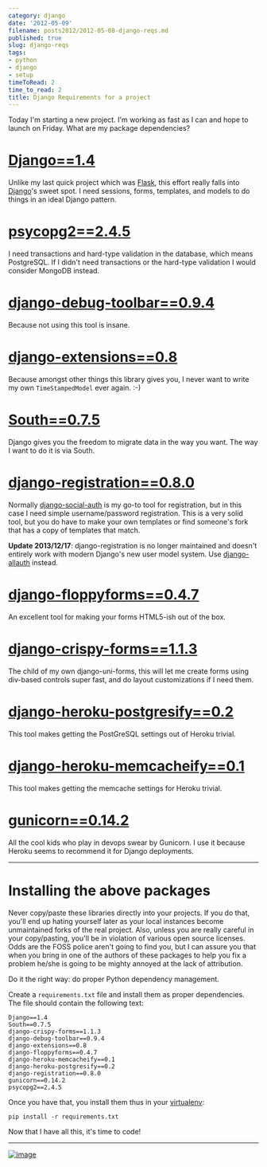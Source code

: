 ```yaml
---
category: django
date: '2012-05-09'
filename: posts2012/2012-05-08-django-reqs.md
published: true
slug: django-reqs
tags:
- python
- django
- setup
timeToRead: 2
time_to_read: 2
title: Django Requirements for a project
---
```


Today I'm starting a new project. I'm working as fast as I can and
hope to launch on Friday. What are my package dependencies?

[Django==1.4](http://pypi.python.org/pypi/Django/1.4)
=====================================================

Unlike my last quick project which was [Flask](http://flask.pocoo.org/),
this effort really falls into [Django](http://djangoproject.com)'s
sweet spot. I need sessions, forms, templates, and models to do things
in an ideal Django pattern.

[psycopg2==2.4.5](http://pypi.python.org/pypi/psycopg2)
=======================================================

I need transactions and hard-type validation in the database, which
means PostgreSQL. If I didn't need transactions or the hard-type
validation I would consider MongoDB instead.

[django-debug-toolbar==0.9.4](http://pypi.python.org/pypi/django-debug-toolbar)
===============================================================================

Because not using this tool is insane.

[django-extensions==0.8](http://pypi.python.org/pypi/django-extensions)
=======================================================================

Because amongst other things this library gives you, I never want to
write my own `TimeStampedModel` ever again. :-)

[South==0.7.5](http://pypi.python.org/pypi/South)
=================================================

Django gives you the freedom to migrate data in the way you want. The
way I want to do it is via South.

[django-registration==0.8.0](http://pypi.python.org/pypi/django-registration)
=============================================================================

Normally
[django-social-auth](http://pypi.python.org/pypi/django-social-auth) is
my go-to tool for registration, but in this case I need simple
username/password registration. This is a very solid tool, but you do
have to make your own templates or find someone's fork that has a copy
of templates that match.

**Update 2013/12/17**: django-registration is no longer maintained and
doesn't entirely work with modern Django's new user model system. Use
[django-allauth](https://github.com/pennersr/django-allauth) instead.

[django-floppyforms==0.4.7](http://pypi.python.org/pypi/django-floppyforms)
===========================================================================

An excellent tool for making your forms HTML5-ish out of the box.

[django-crispy-forms==1.1.3](https://pypi.python.org/pypi/django-crispy-forms)
==============================================================================

The child of my own django-uni-forms, this will let me create forms
using div-based controls super fast, and do layout customizations if I
need them.

[django-heroku-postgresify==0.2](https://pypi.python.org/pypi/django-heroku-postgresify)
========================================================================================

This tool makes getting the PostGreSQL settings out of Heroku trivial.

[django-heroku-memcacheify==0.1](https://pypi.python.org/pypi/django-heroku-memcacheify)
========================================================================================

This tool makes getting the memcache settings for Heroku trivial.

[gunicorn==0.14.2](http://pypi.python.org/pypi/gunicorn)
========================================================

All the cool kids who play in devops swear by Gunicorn. I use it because
Heroku seems to recommend it for Django deployments.

------------------------------------------------------------------------

Installing the above packages
=============================

Never copy/paste these libraries directly into your projects. If you do
that, you'll end up hating yourself later as your local instances
become unmaintained forks of the real project. Also, unless you are
really careful in your copy/pasting, you'll be in violation of various
open source licenses. Odds are the FOSS police aren't going to find
you, but I can assure you that when you bring in one of the authors of
these packages to help you fix a problem he/she is going to be mighty
annoyed at the lack of attribution.

Do it the right way: do proper Python dependency management.

Create a `requirements.txt` file and install them as proper
dependencies. The file should contain the following text:

    Django==1.4
    South==0.7.5   
    django-crispy-forms==1.1.3
    django-debug-toolbar==0.9.4
    django-extensions==0.8
    django-floppyforms==0.4.7
    django-heroku-memcacheify==0.1
    django-heroku-postgresify==0.2
    django-registration==0.8.0
    gunicorn==0.14.2
    psycopg2==2.4.5

Once you have that, you install them thus in your
[virtualenv](https://pypi.python.org/pypi/virtualenv):

    pip install -r requirements.txt

Now that I have all this, it's time to code!

------------------------------------------------------------------------

[![image](http://farm5.staticflickr.com/4027/4358842735_38991c0944.jpg)](http://www.flickr.com/photos/pydanny/4358842735/)

